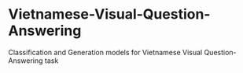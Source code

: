 # Vietnamese-Visual-Question-Answering
Classification and Generation models for Vietnamese Visual Question-Answering task
